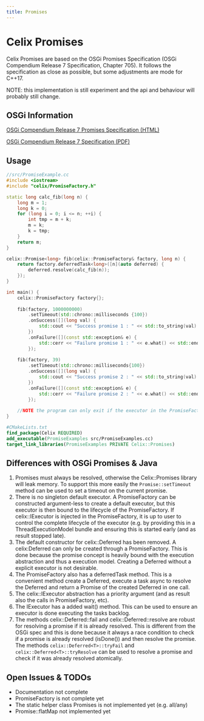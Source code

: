 ```yaml
---
title: Promises
---
```


# Celix Promises

Celix Promises are based on the OSGi Promises Specification (OSGi Compendium Release 7 Specification, Chapter 705).
It follows the specification as close as possible, but some adjustments are mode for C++17.

NOTE: this implementation is still experiment and the api and behaviour will probably still change.  

## OSGi Information

[OSGi Compendium Release 7 Promises Specification (HTML)](https://osgi.org/specification/osgi.cmpn/7.0.0/util.promise.html)

[OSGi Compendium Release 7 Specification (PDF)](https://osgi.org/specification/osgi.cmpn/7.0.0/util.promise.html)

## Usage

```C++
//src/PromiseExample.cc
#include <iostream>
#include "celix/PromiseFactory.h"

static long calc_fib(long n) {
    long m = 1;
    long k = 0;
    for (long i = 0; i <= n; ++i) {
        int tmp = m + k;
        m = k;
        k = tmp;
    }
    return m;
}

celix::Promise<long> fib(celix::PromiseFactory& factory, long n) {
    return factory.deferredTask<long>([n](auto deferred) {
        deferred.resolve(calc_fib(n));
    });
}

int main() {
    celix::PromiseFactory factory{};
    
    fib(factory, 1000000000)
        .setTimeout(std::chrono::milliseconds {100})
        .onSuccess([](long val) {
            std::cout << "Success promise 1 : " << std::to_string(val) << std::endl;
        })
        .onFailure([](const std::exception& e) {
            std::cerr << "Failure promise 1 : " << e.what() << std::endl;
        });
    
    fib(factory, 39)
        .setTimeout(std::chrono::milliseconds{100})
        .onSuccess([](long val) {
            std::cout << "Success promise 2 : " << std::to_string(val) << std::endl;
        })
        .onFailure([](const std::exception& e) {
            std::cerr << "Failure promise 2 : " << e.what() << std::endl;
        });
    
    //NOTE the program can only exit if the executor in the PromiseFactory is done executing all tasks.
}
```

```cmake
#CMakeLists.txt
find_package(Celix REQUIRED)
add_executable(PromiseExamples src/PromiseExamples.cc)
target_link_libraries(PromiseExamples PRIVATE Celix::Promises)
```

## Differences with OSGi Promises & Java

1. Promises must always be resolved, otherwise the Celix::Promises library will leak memory. To support this more easily the `Promise::setTimeout` method can be used to set a timeout on the current promise. 
2. There is no singleton default executor. A PromiseFactory can be constructed argument-less to create a default executor, but this executor is then bound to the lifecycle of the PromiseFactory. If celix::IExecutor is injected in the PromiseFactory, it is up to user to control the complete lifecycle of the executor (e.g. by providing this in a ThreadExecutionModel bundle and ensuring this is started early (and as result stopped late).
3. The default constructor for celix::Deferred has been removed. A celix:Deferred can only be created through a PromiseFactory. This is done because the promise concept is heavily bound with the execution abstraction and thus a execution model. Creating a Deferred without a explicit executor is not desirable.
4. The PromiseFactory also has a deferredTask method. This is a convenient method create a Deferred, execute a task async to resolve the Deferred and return a Promise of the created Deferred in one call.
5. The celix::IExecutor abstraction has a priority argument (and as result also the calls in PromiseFactory, etc).
6. The IExecutor has a added wait() method. This can be used to ensure an executor is done executing the tasks backlog.
7. The methods celix::Deferred<T>::fail and celix::Deferred<T>::resolve are robust for resolving a promise if it is already resolved. 
  This is different from the OSGi spec and this is done because it always a race condition to check if a promise is already resolved (isDone()) and then resolve the promise. 
  The methods `celix::Deferred<T>::tryFail` and `celix::Deferred<T>::tryResolve` can be used to resolve a promise and check if it was already resolved atomically.

## Open Issues & TODOs

- Documentation not complete
- PromiseFactory is not complete yet
- The static helper class Promises is not implemented yet (e.g. all/any)
- Promise::flatMap not implemented yet
